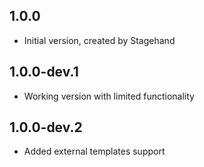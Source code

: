 ## 1.0.0

- Initial version, created by Stagehand

## 1.0.0-dev.1

- Working version with limited functionality

## 1.0.0-dev.2

- Added external templates support
